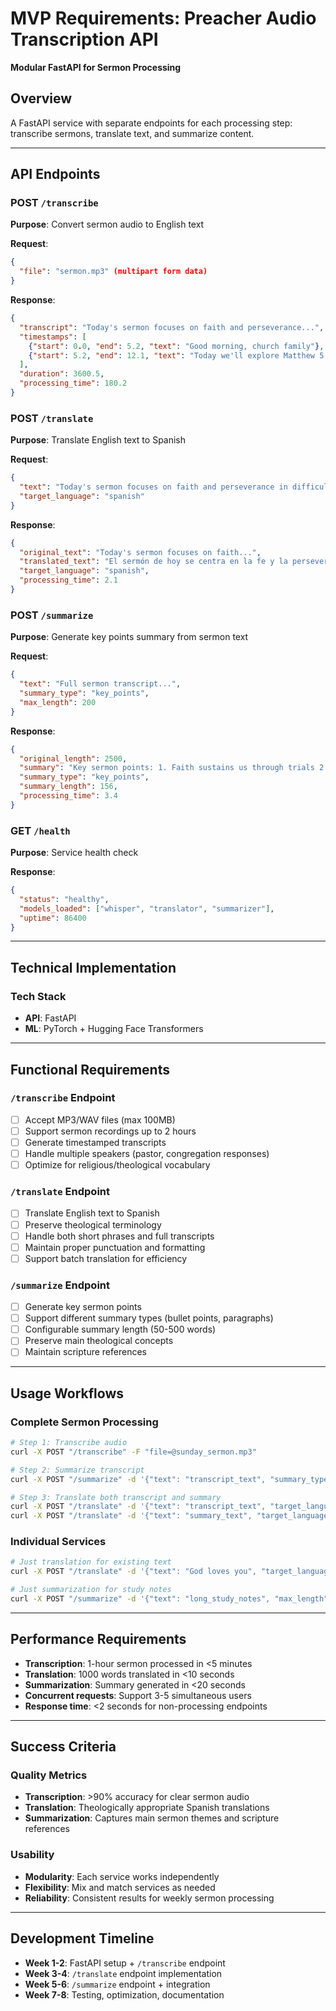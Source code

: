 # MVP Requirements: Preacher Audio Transcription API
**Modular FastAPI for Sermon Processing**

## Overview
A FastAPI service with separate endpoints for each processing step: transcribe sermons, translate text, and summarize content.

---

## API Endpoints

### POST `/transcribe`
**Purpose**: Convert sermon audio to English text

**Request**:
```json
{
  "file": "sermon.mp3" (multipart form data)
}
```

**Response**:
```json
{
  "transcript": "Today's sermon focuses on faith and perseverance...",
  "timestamps": [
    {"start": 0.0, "end": 5.2, "text": "Good morning, church family"},
    {"start": 5.2, "end": 12.1, "text": "Today we'll explore Matthew 5:16"}
  ],
  "duration": 3600.5,
  "processing_time": 180.2
}
```

### POST `/translate`
**Purpose**: Translate English text to Spanish

**Request**:
```json
{
  "text": "Today's sermon focuses on faith and perseverance in difficult times.",
  "target_language": "spanish"
}
```

**Response**:
```json
{
  "original_text": "Today's sermon focuses on faith...",
  "translated_text": "El sermón de hoy se centra en la fe y la perseverancia...",
  "target_language": "spanish",
  "processing_time": 2.1
}
```

### POST `/summarize`
**Purpose**: Generate key points summary from sermon text

**Request**:
```json
{
  "text": "Full sermon transcript...",
  "summary_type": "key_points",
  "max_length": 200
}
```

**Response**:
```json
{
  "original_length": 2500,
  "summary": "Key sermon points: 1. Faith sustains us through trials 2. Prayer is essential for spiritual growth 3. Community support strengthens believers",
  "summary_type": "key_points",
  "summary_length": 156,
  "processing_time": 3.4
}
```

### GET `/health`
**Purpose**: Service health check

**Response**:
```json
{
  "status": "healthy",
  "models_loaded": ["whisper", "translator", "summarizer"],
  "uptime": 86400
}
```

---

## Technical Implementation

### Tech Stack
- **API**: FastAPI
- **ML**: PyTorch + Hugging Face Transformers

---

## Functional Requirements

### `/transcribe` Endpoint
- [ ] Accept MP3/WAV files (max 100MB)
- [ ] Support sermon recordings up to 2 hours
- [ ] Generate timestamped transcripts
- [ ] Handle multiple speakers (pastor, congregation responses)
- [ ] Optimize for religious/theological vocabulary

### `/translate` Endpoint
- [ ] Translate English text to Spanish
- [ ] Preserve theological terminology
- [ ] Handle both short phrases and full transcripts
- [ ] Maintain proper punctuation and formatting
- [ ] Support batch translation for efficiency

### `/summarize` Endpoint
- [ ] Generate key sermon points
- [ ] Support different summary types (bullet points, paragraphs)
- [ ] Configurable summary length (50-500 words)
- [ ] Preserve main theological concepts
- [ ] Maintain scripture references

---

## Usage Workflows

### Complete Sermon Processing
```bash
# Step 1: Transcribe audio
curl -X POST "/transcribe" -F "file=@sunday_sermon.mp3"

# Step 2: Summarize transcript
curl -X POST "/summarize" -d '{"text": "transcript_text", "summary_type": "key_points"}'

# Step 3: Translate both transcript and summary
curl -X POST "/translate" -d '{"text": "transcript_text", "target_language": "spanish"}'
curl -X POST "/translate" -d '{"text": "summary_text", "target_language": "spanish"}'
```

### Individual Services
```bash
# Just translation for existing text
curl -X POST "/translate" -d '{"text": "God loves you", "target_language": "spanish"}'

# Just summarization for study notes
curl -X POST "/summarize" -d '{"text": "long_study_notes", "max_length": 100"}'
```

---

## Performance Requirements

- **Transcription**: 1-hour sermon processed in <5 minutes
- **Translation**: 1000 words translated in <10 seconds
- **Summarization**: Summary generated in <20 seconds
- **Concurrent requests**: Support 3-5 simultaneous users
- **Response time**: <2 seconds for non-processing endpoints

---

## Success Criteria

### Quality Metrics
- **Transcription**: >90% accuracy for clear sermon audio
- **Translation**: Theologically appropriate Spanish translations
- **Summarization**: Captures main sermon themes and scripture references

### Usability
- **Modularity**: Each service works independently
- **Flexibility**: Mix and match services as needed
- **Reliability**: Consistent results for weekly sermon processing

---

## Development Timeline

- **Week 1-2**: FastAPI setup + `/transcribe` endpoint
- **Week 3-4**: `/translate` endpoint implementation
- **Week 5-6**: `/summarize` endpoint + integration
- **Week 7-8**: Testing, optimization, documentation
